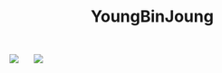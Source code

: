 <h1 align="center">YoungBinJoung</h1>
<font size="20px>🛠️tech Stack🛠️</font>

<div align="center">
  <img src="https://img.shields.io/badge/Python-3766AB?style=flat-square&logo=Python&logoColor=white"/></a>&nbsp 
  <img src="https://img.shields.io/badge/C-A8B9CC?style=flat-square&logo=C&logoColor=white"/></a>&nbsp 
</div>
